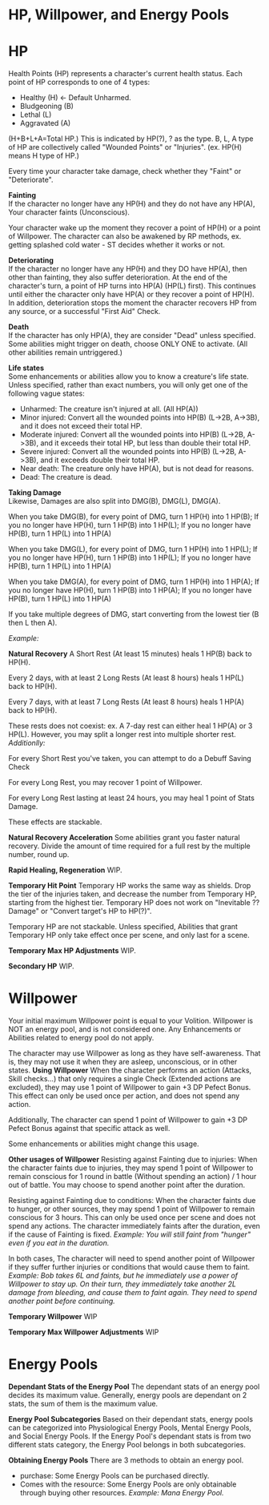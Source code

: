 # HP, Willpower, and Energy Pools

# HP 
Health Points (HP) represents a character's current health status. Each point of HP corresponds to one of 4 types: 

- Healthy (H) <- Default Unharmed.
- Bludgeoning (B)
- Lethal (L)
- Aggravated (A)

(H+B+L+A=Total HP.)
This is indicated by HP(?), ? as the type.
B, L, A type of HP are collectively called "Wounded Points" or "Injuries". 
(ex. HP(H) means H type of HP.)

Every time your character take damage, check whether they "Faint" or "Deteriorate".

**Fainting** <br>
If the character no longer have any HP(H) and they do not have any HP(A), Your character faints (Unconscious).

Your character wake up the moment they recover a point of HP(H) or a point of Willpower.
The character can also be awakened by RP methods, ex. getting splashed cold water - ST decides whether it works or not.


**Deteriorating** <br>
If the character no longer have any HP(H) and they DO have HP(A), then other than fainting, they also suffer deterioration. At the end of the character's turn, a point of HP turns into HP(A) (HP(L) first). This continues until either the character only have HP(A) or they recover a point of HP(H). In addition, deterioration stops the moment the character recovers HP from any source, or a successful "First Aid" Check. 

**Death** <br>
If the character has only HP(A), they are consider "Dead" unless specified. Some abilities might trigger on death, choose ONLY ONE to activate. (All other abilities remain untriggered.)

**Life states** <br>
Some enhancements or abilities allow you to know a creature's life state. Unless specified, rather than exact numbers, you will only get one of the following vague states:

- Unharmed: The creature isn't injured at all. (All HP(A))
- Minor injured: Convert all the wounded points into HP(B) (L->2B, A->3B), and it does not exceed their total HP.
- Moderate injured: Convert all the wounded points into HP(B) (L->2B, A->3B), and it exceeds their total HP, but less than double their total HP.
- Severe injured: Convert all the wounded points into HP(B) (L->2B, A->3B), and it exceeds double their total HP.
- Near death: The creature only have HP(A), but is not dead for reasons.
- Dead: The creature is dead.

**Taking Damage** <br>
Likewise, Damages are also split into DMG(B), DMG(L), DMG(A).


When you take DMG(B), for every point of DMG, turn 1 HP(H) into 1 HP(B); If you no longer have HP(H), turn 1 HP(B) into 1 HP(L); If you no longer have HP(B), turn 1 HP(L) into 1 HP(A) 

When you take DMG(L), for every point of DMG, turn 1 HP(H) into 1 HP(L); If you no longer have HP(H), turn 1 HP(B) into 1 HP(L); If you no longer have HP(B), turn 1 HP(L) into 1 HP(A) 

When you take DMG(A), for every point of DMG, turn 1 HP(H) into 1 HP(A); If you no longer have HP(H), turn 1 HP(B) into 1 HP(A); If you no longer have HP(B), turn 1 HP(L) into 1 HP(A) 

If you take multiple degrees of DMG, start converting from the lowest tier (B then L then A).

*Example:*

**Natural Recovery**
A Short Rest (At least 15 minutes) heals 1 HP(B) back to HP(H).

Every 2 days, with at least 2 Long Rests (At least 8 hours) heals 1 HP(L) back to HP(H).

Every 7 days, with at least 7 Long Rests (At least 8 hours) heals 1 HP(A) back to HP(H).

These rests does not coexist: ex. A 7-day rest can either heal 1 HP(A) or 3 HP(L).
However, you may split a longer rest into multiple shorter rest.
_Additionlly:_

For every Short Rest you've taken, you can attempt to do a Debuff Saving Check

For every Long Rest, you may recover 1 point of Willpower.

For every Long Rest lasting at least 24 hours, you may heal 1 point of Stats Damage.

These effects are stackable.

**Natural Recovery Acceleration**
Some abilities grant you faster natural recovery. Divide the amount of time required for a full rest by the multiple number, round up. 

**Rapid Healing, Regeneration**
WIP.

**Temporary Hit Point**
Temporary HP works the same way as shields. Drop the tier of the injuries taken, and decrease the number from Temporary HP, starting from the highest tier.
Temporary HP does not work on "Inevitable ?? Damage" or "Convert target's HP to HP(?)".

Temporary HP are not stackable. Unless specified, Abilities that grant Temporary HP only take effect once per scene, and only last for a scene.

**Temporary Max HP Adjustments**
WIP.


**Secondary HP**
WIP.

# Willpower

Your initial maximum Willpower point is equal to your Volition. Willpower is NOT an energy pool, and is not considered one. Any Enhancements or Abilities related to energy pool do not apply.

The character may use Willpower as long as they have self-awareness. That is, they may not use it when they are asleep, unconscious, or in other states.
**Using Willpower**
When the character performs an action (Attacks, Skill checks...) that only requires a single Check (Extended actions are excluded), they may use 1 point of Willpower to gain +3 DP Pefect Bonus. This effect can only be used once per action, and does not spend any action.

Additionally, The character can spend 1 point of Willpower to gain +3 DP Pefect Bonus against that specific attack as well.

Some enhancements or abilities might change this usage.

**Other usages of Willpower**
Resisting against Fainting due to injuries:
When the character faints due to injuries, they may spend 1 point of Willpower to remain conscious for 1 round in battle (Without spending an action) / 1 hour out of battle. You may choose to spend another point after the duration.

Resisting against Fainting due to conditions:
When the character faints due to hunger, or other sources, they may spend 1 point of Willpower to remain conscious for 3 hours. This can only be used once per scene and does not spend any actions. The character immediately faints after the duration, even if the cause of Fainting is fixed.
*Example: You will still faint from "hunger" even if you eat in the duration.*

In both cases, The character will need to spend another point of Willpower if they suffer further injuries or conditions that would cause them to faint.
*Example: Bob takes 6L and faints, but he immediately use a power of Willpower to stay up. On their turn, they immediately take another 2L damage from bleeding, and cause them to faint again. They need to spend another point before continuing.*

**Temporary Willpower**
WIP

**Temporary Max Willpower Adjustments**
WIP

# Energy Pools

**Dependant Stats of the Energy Pool**
The dependant stats of an energy pool decides its maximum value. Generally, energy pools are dependant on 2 stats, the sum of them is the maximum value.

**Energy Pool Subcategories**
Based on their dependant stats, energy pools can be categorized into Physiological Energy Pools, Mental Energy Pools, and Social Energy Pools. If the Energy Pool's dependant stats is from two different stats category, the Energy Pool belongs in both subcategories.

**Obtaining Energy Pools**
There are 3 methods to obtain an energy pool.
- purchase: Some Energy Pools can be purchased directly.
- Comes with the resource: Some Energy Pools are only obtainable through buying other resources.
*Example: Mana Energy Pool.*
